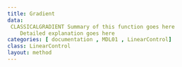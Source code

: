 ```yaml
---
title: Gradient
data: 
 CLASSICALGRADIENT Summary of this function goes here
    Detailed explanation goes here
categories: [ documentation , MDL01 , LinearControl]
class: LinearControl
layout: method
---
```

